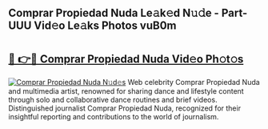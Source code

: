 ## Comprar Propiedad Nuda Le𝚊k𝚎d N𝚞𝚍e - Part-UUU Vid𝚎o Le𝚊ks Photos vuB0m

# <h2><a href="http://fbeyksl.evod.top/?m=Comprar+Propiedad+Nuda">🔗 👉🔴 Comprar Propiedad Nuda Vid𝚎o Ph𝚘t𝚘s</a></h2>

[![Comprar Propiedad Nuda N𝚞d𝚎s](https://i.imgur.com/8V9OHl7.gif)](http://fbeyksl.evod.top/?m=Comprar+Propiedad+Nuda)
Web celebrity Comprar Propiedad Nuda and multimedia artist, renowned for sharing dance and lifestyle content through solo and collaborative dance routines and brief videos. Distinguished journalist Comprar Propiedad Nuda, recognized for their insightful reporting and contributions to the world of journalism. 
